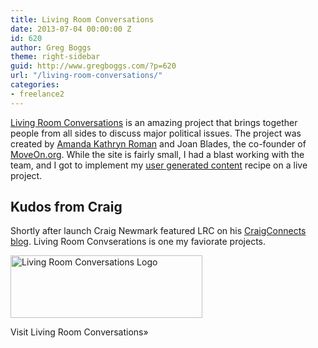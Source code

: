 ```yaml
---
title: Living Room Conversations
date: 2013-07-04 00:00:00 Z
id: 620
author: Greg Boggs
theme: right-sidebar
guid: http://www.gregboggs.com/?p=620
url: "/living-room-conversations/"
categories:
- freelance2
---
```


[Living Room Conversations][1] is an amazing project that brings together people from all sides to discuss major political issues.<!--more--> The project was created by [Amanda Kathryn Roman][2] and Joan Blades, the co-founder of [MoveOn.org][3]. While the site is fairly small, I had a blast working with the team, and I got to implement my [user generated content][4] recipe on a live project.

## Kudos from Craig

Shortly after launch Craig Newmark featured LRC on his [CraigConnects blog][5]. Living Room Convserations is one my faviorate projects.

<img src="http://www.gregboggs.com/wp-content/uploads/2013/07/lrc-logo-white1.png" alt="Living Room Conversations Logo" width="307" height="100" class="alignnone size-full wp-image-615" /></p> 

Visit Living Room Conversations»</a>

 [1]: http://www.livingroomconversations.org
 [2]: http://amandakathrynroman.com/
 [3]: http://front.moveon.org
 [4]: /wordpress-user-generated-content/ "User Generated Content in WordPress"
 [5]: http://craigconnects.org/2011/12/changing-the-world-in-2012.html